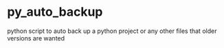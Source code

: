 # py_auto_backup
python script to auto back up a python project or any other files that older versions are wanted

